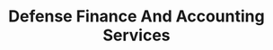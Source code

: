 ---
# This topic lives at
# https://digital.gov/topics/defense-finance-and-accounting-services

# Topic Title
title: "Defense Finance And Accounting Services"

# description — keep it short and clear
# summary: ""

# Weight
weight: 1

# For more information on managing topics,
# see https://github.com/GSA/digitalgov.gov/wiki/topics
---